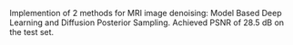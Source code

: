Implemention of 2 methods for MRI image denoising: Model Based Deep Learning and Diffusion Posterior Sampling. Achieved PSNR of 28.5 dB on the test set.
